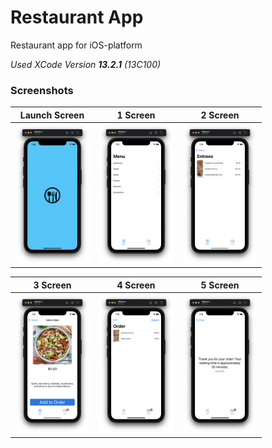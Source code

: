 # Restaurant App

Restaurant app for iOS-platform

*Used XCode Version **13.2.1** (13C100)*

### Screenshots

| Launch Screen | 1 Screen | 2 Screen |
|:--------:|:--------:|:--------:|
|<img src="./screenshots/screenshot01.png" width="120">|<img src="./screenshots/screenshot02.png" width="120">|<img src="./screenshots/screenshot03.png" width="120">|

| 3 Screen | 4 Screen | 5 Screen |
|:--------:|:--------:|:--------:|
|<img src="./screenshots/screenshot04.png" width="120">|<img src="./screenshots/screenshot05.png" width="120">|<img src="./screenshots/screenshot06.png" width="120">|
